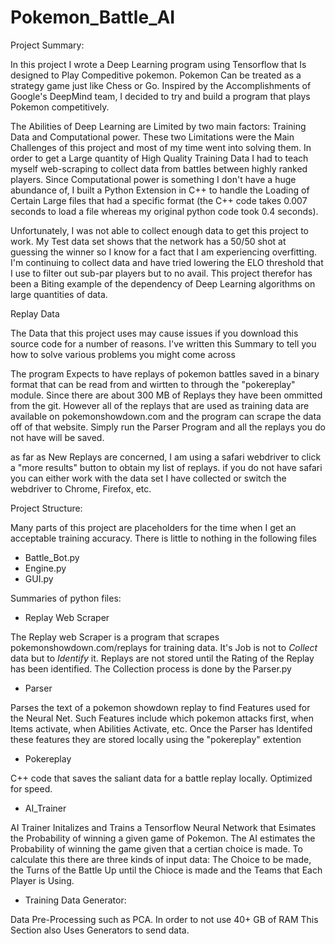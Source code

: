 # Pokemon_Battle_AI

Project Summary:

In this project I wrote a Deep Learning program using Tensorflow that Is designed to Play Compeditive pokemon. 
Pokemon Can be treated as a strategy game just like Chess or Go. Inspired by the Accomplishments of Google's 
DeepMind team, I decided to try and build a program that plays Pokemon competitively. 

The Abilities of Deep Learning are Limited by two main factors: Training Data and Computational power. These two 
Limitations were the Main Challenges of this project and most of my time went into solving them. In order to get 
a Large quantity of High Quality Training Data I had to teach myself web-scraping to collect data from battles 
between highly ranked players. Since Computational power is something I don't have a huge abundance of, I built 
a Python Extension in C++ to handle the Loading of Certain Large files that had a specific format (the C++ code 
takes 0.007 seconds to load a file whereas my original python code took 0.4 seconds).

Unfortunately, I was not able to collect enough data to get this project to work. My Test data set shows that the 
network has a 50/50 shot at guessing the winner so I know for a fact that I am experiencing overfitting. I'm 
continuing to collect data and have tried lowering the ELO threshold that I use to filter out sub-par players but 
to no avail. This project therefor has been a Biting example of the dependency of Deep Learning algorithms on 
large quantities of data.


Replay Data

The Data that this project uses may cause issues if you download this source code for a number of reasons. I've written
this Summary to tell you how to solve various problems you might come across

The program Expects to have replays of pokemon battles saved in a binary format that can be read from and wirtten to
through the "pokereplay" module. Since there are about 300 MB of Replays they have been ommitted from the git. However
all of the replays that are used as training data are available on pokemonshowdown.com and the program can scrape the
data off of that website. Simply run the Parser Program and all the replays you do not have will be saved.

as far as New Replays are concerned, I am using a safari webdriver to click a "more results" button to obtain my list
of replays. if you do not have safari you can either work with the data set I have collected or switch the webdriver
to Chrome, Firefox, etc.


Project Structure:

Many parts of this project are placeholders for the time when I get an acceptable training accuracy. There is little
to nothing in the following files

- Battle_Bot.py
- Engine.py
- GUI.py

Summaries of python files:


- Replay Web Scraper

The Replay web Scraper is a program that scrapes pokemonshowdown.com/replays for training data. It's Job is not to
*Collect* data but to *Identify* it. Replays are not stored until the Rating of the Replay has been identified. The
Collection process is done by the Parser.py


- Parser

Parses the text of a pokemon showdown replay to find Features used for the Neural Net. Such Features include which
pokemon attacks first, when Items activate, when Abilities Activate, etc. Once the Parser has Identifed these features
they are stored locally using the "pokereplay" extention


- Pokereplay

C++ code that saves the saliant data for a battle replay locally. Optimized for speed.


- AI_Trainer

AI Trainer Initalizes and Trains a Tensorflow Neural Network that Esimates the Probability of winning a given game of
Pokemon. The AI estimates the Probability of winning the game given that a certian choice is made. To calculate this
there are three kinds of input data: The Choice to be made, the Turns of the Battle Up until the Chioce is made and the
Teams that Each Player is Using. 


- Training Data Generator:

Data Pre-Processing such as PCA. In order to not use 40+ GB of RAM This Section also Uses Generators to send data.


